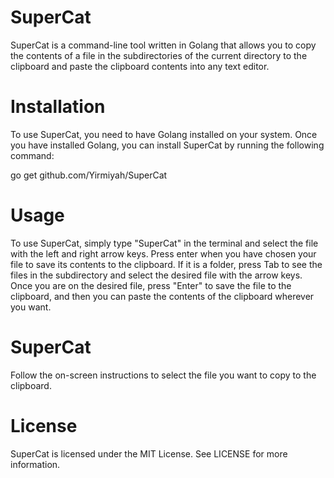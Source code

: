  # SuperCat 

SuperCat is a command-line tool written in Golang that allows you to copy the contents of a file in the subdirectories of the current directory to the clipboard and paste the clipboard contents into any text editor.

# Installation

To use SuperCat, you need to have Golang installed on your system. Once you have installed Golang, you can install SuperCat by running the following command:

go get github.com/Yirmiyah/SuperCat


# Usage

To use SuperCat, simply type "SuperCat" in the terminal and select the file with the left and right arrow keys. Press enter when you have chosen your file to save its contents to the clipboard. If it is a folder, press Tab to see the files in the subdirectory and select the desired file with the arrow keys. Once you are on the desired file, press "Enter" to save the file to the clipboard, and then you can paste the contents of the clipboard wherever you want.

# SuperCat 

Follow the on-screen instructions to select the file you want to copy to the clipboard.

# License

SuperCat is licensed under the MIT License. See LICENSE for more information.
